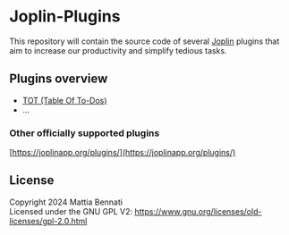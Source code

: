 # Joplin-Plugins
This repository will contain the source code of several [Joplin](https://joplinapp.org/) plugins that aim to increase our productivity and simplify tedious tasks.

## Plugins overview
- [TOT (Table Of To-Dos)](/table_of_todos)
- ...

### Other officially supported plugins
[https://joplinapp.org/plugins/](https://joplinapp.org/plugins/)

## License
Copyright 2024 Mattia Bennati  
Licensed under the GNU GPL V2: https://www.gnu.org/licenses/old-licenses/gpl-2.0.html
